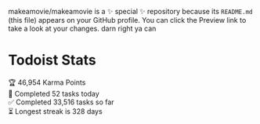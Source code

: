 makeamovie/makeamovie is a ✨ special ✨ repository because its `README.md` (this file) appears on your GitHub profile.
You can click the Preview link to take a look at your changes. darn right ya can

# Todoist Stats

<!-- TODO-IST:START -->
🏆  46,954 Karma Points           
🌸  Completed 52 tasks today           
✅  Completed 33,516 tasks so far           
⏳  Longest streak is 328 days
<!-- TODO-IST:END -->